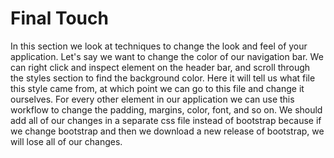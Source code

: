 # Final Touch

In this section we look at techniques to change the look and feel of your application. Let's say we want to change the color of our navigation bar. We can right click and inspect element on the header bar, and scroll through the styles section to find the background color. Here it will tell us what file this style came from, at which point we can go to this file and change it ourselves. For every other element in our application we can use this workflow to change the padding, margins, color, font, and so on. We should add all of our changes in a separate css file instead of bootstrap because if we change bootstrap and then we download a new release of bootstrap, we will lose all of our changes.
